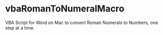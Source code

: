 # vbaRomanToNumeralMacro
VBA Script for Word on Mac to convert Roman Numerals to Numbers, one step at a time.
